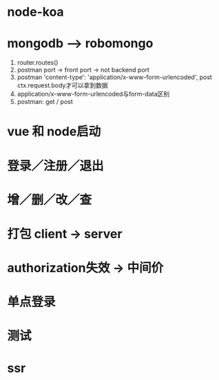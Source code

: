 # node-koa

# mongodb --> robomongo


1. router.routes() 
2. postman port  -> front port -> not backend port  
3. postman 'content-type': 'application/x-www-form-urlencoded', post ctx.request.body才可以拿到数据 
4. application/x-www-form-urlencoded与form-data区别
5. postman: get / post

# vue 和 node启动
# 登录／注册／退出
# 增／删／改／查
# 打包 client -> server
# authorization失效 -> 中间价
# 单点登录
# 测试
# ssr

